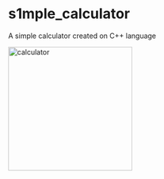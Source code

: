 # s1mple_calculator
A simple calculator created on C++ language

<img src="https://i.imgur.com/8tEN1y1.jpeg" alt="calculator" width="250" />
